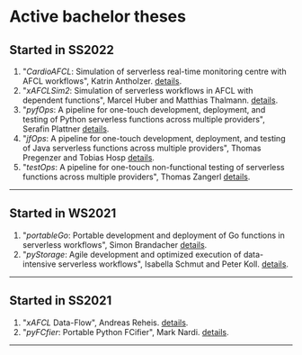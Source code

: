 # Active bachelor theses

## Started in SS2022

1. "*CardioAFCL*: Simulation of serverless real-time monitoring centre with AFCL workflows", Katrin Antholzer. [details](./CardioAFCL.md).
1. "*xAFCLSim2*: Simulation of serverless workflows in AFCL with dependent functions", Marcel Huber and Matthias Thalmann. [details](./xAFCLSim2.md).
1. "*pyfOps*: A pipeline for one-touch development, deployment, and testing of Python serverless functions across multiple providers", Serafin Plattner [details](./pyfOps.md).
1. "*jfOps*: A pipeline for one-touch development, deployment, and testing of Java serverless functions across multiple providers", Thomas Pregenzer and Tobias Hosp [details](./jfOps.md).
1. "*testOps*: A pipeline for one-touch non-functional testing of serverless functions across multiple providers", Thomas Zangerl [details](./testOps.md).
---

## Started in WS2021

1. "*portableGo*: Portable development and deployment of Go functions in serverless workflows", Simon Brandacher [details](./portableGo.md).
1. "*pyStorage*: Agile development and optimized execution of data-intensive serverless workflows", Isabella Schmut and Peter Koll. [details](./pyStorage.md).
---

## Started in SS2021

1. "*xAFCL* Data-Flow", Andreas Reheis. [details](./xAFCLDataFlow.md).
1. "*pyFCfier*: Portable Python FCifier", Mark Nardi. [details](./pyFCfier.md).
---

